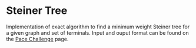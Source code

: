 # Steiner Tree

Implementation of exact algorithm to find a minimum weight Steiner tree for a given graph and set of terminals. Input and ouput format can be found on the [Pace Challenge](https://pacechallenge.wordpress.com/pace-2018/) page.
